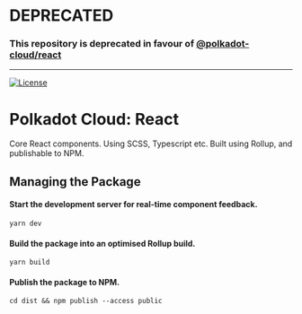 # DEPRECATED

### This repository is **deprecated** in favour of [@polkadot-cloud/react](https://github.com/polkadot-cloud/polkadot-cloud/tree/main/packages/cloud-react)

----

[![License](https://img.shields.io/badge/License-GPL_3.0_only-blue.svg)](https://opensource.org/license/gpl-3-0/)

# Polkadot Cloud: React

Core React components. Using SCSS, Typescript etc. Built using Rollup, and publishable to NPM.

## Managing the Package

#### Start the development server for real-time component feedback.

```
yarn dev
```

#### Build the package into an optimised Rollup build.

```
yarn build
```

#### Publish the package to NPM.

```
cd dist && npm publish --access public
```
